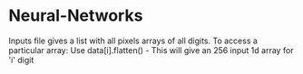 # Neural-Networks
Inputs file gives a list with all pixels arrays of all digits.
To access a particular array:
Use data[i].flatten() - This will give an 256 input 1d array for 'i' digit
